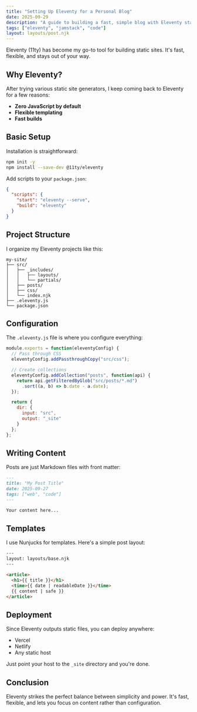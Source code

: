```yaml
---
title: "Setting Up Eleventy for a Personal Blog"
date: 2025-09-29
description: "A guide to building a fast, simple blog with Eleventy static site generator."
tags: ["eleventy", "jamstack", "code"]
layout: layouts/post.njk
---
```


Eleventy (11ty) has become my go-to tool for building static sites. It's fast, flexible, and stays out of your way.

## Why Eleventy?

After trying various static site generators, I keep coming back to Eleventy for a few reasons:

- **Zero JavaScript by default**
- **Flexible templating**
- **Fast builds** 


## Basic Setup

Installation is straightforward:

```bash
npm init -y
npm install --save-dev @11ty/eleventy
```

Add scripts to your `package.json`:

```json
{
  "scripts": {
    "start": "eleventy --serve",
    "build": "eleventy"
  }
}
```

## Project Structure

I organize my Eleventy projects like this:

```
my-site/
├── src/
│   ├── _includes/
│   │   ├── layouts/
│   │   └── partials/
│   ├── posts/
│   ├── css/
│   └── index.njk
├── .eleventy.js
└── package.json
```

## Configuration

The `.eleventy.js` file is where you configure everything:

```javascript
module.exports = function(eleventyConfig) {
  // Pass through CSS
  eleventyConfig.addPassthroughCopy("src/css");

  // Create collections
  eleventyConfig.addCollection("posts", function(api) {
    return api.getFilteredByGlob("src/posts/*.md")
      .sort((a, b) => b.date - a.date);
  });

  return {
    dir: {
      input: "src",
      output: "_site"
    }
  };
};
```

## Writing Content

Posts are just Markdown files with front matter:

```markdown
---
title: "My Post Title"
date: 2025-09-27
tags: ["web", "code"]
---

Your content here...
```

## Templates

I use Nunjucks for templates. Here's a simple post layout:

```html
---
layout: layouts/base.njk
---

<article>
  <h1>{{ title }}</h1>
  <time>{{ date | readableDate }}</time>
  {{ content | safe }}
</article>
```

## Deployment

Since Eleventy outputs static files, you can deploy anywhere:

- Vercel
- Netlify
- Any static host

Just point your host to the `_site` directory and you're done.

## Conclusion

Eleventy strikes the perfect balance between simplicity and power. It's fast, flexible, and lets you focus on content rather than configuration.